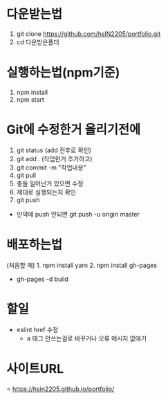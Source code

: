 
# 다운받는법

1. git clone https://github.com/hsIN2205/portfolio.git
2. cd 다운받은폴더


# 실행하는법(npm기준)

1. npm install
2. npm start


# Git에 수정한거 올리기전에

1. git status (add 전후로 확인)
2. git add . (작업한거 추가하고)
3. git commit -m "작업내용"
4. git pull
5. 충돌 일어난거 있으면 수정
6. 제대로 실행되는지 확인
7. git push
  - 만약에 push 안되면 git push -u origin master


# 배포하는법

  (처음할 때) 
    1. npm install yarn
    2. npm install gh-pages

- gh-pages -d build


# 할일

- eslint href 수정
  - a 태그 안쓰는걸로 바꾸거나 오류 메시지 없애기

# 사이트URL
:star: <https://hsin2205.github.io/portfolio/>
